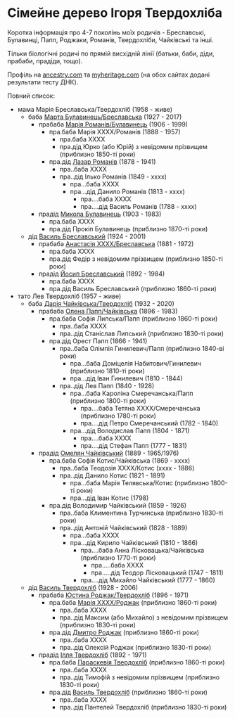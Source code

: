 # Сімейне дерево Ігоря Твердохліба

Коротка інформація про 4-7 поколінь моїх родичів - Бреславські, Булавинці, Папп, Роджаки, Романів, Твердохліби, Чайківські та інші.

Тільки біологічні родичі по прямій висхідній лінії (батьки, баби, діди, прабаби, прадіди, тощо).

Профіль на [ancestry.com](https://www.ancestry.com/profile/0a06b4e4-0006-0000-0000-000000000000) та [myheritage.com](https://www.myheritage.com/site-family-tree-1686074374/tverdokhlib) (на обох сайтах додані результати тесту ДНК).

Повний список:

- мама Марія Бреславська/Твердохліб (1958 - живе)
  - баба [Марта Булавинець/Бреславська](people/Марта%20Булавинець.md) (1927 - 2017)
    - прабаба [Марія Романів/Булавинець](people/Марія%20Романів.md) (1906 - 1999)
      - пра.баба Марія ХХХХ/Романів (1888 - 1957)
        - пра.баба ХХХХ
        - пра.дід Юрко (або Юрій) з невідомим прізвищем (приблизно 1850-ті роки)
      - пра.дід [Лазар Романів](people/Лазар%20Романів.md) (1878 - 1941)
        - пра..баба ХХХХ
        - пра..дід Ілько Романів (1849 - хххх)
          - пра...баба ХХХХ
          - пра...дід Данило Романів (1813 - хххх)
            - пра....баба ХХХХ
            - пра....дід Василь Романів (1788 - хххх)
    - прадід [Микола Булавинець](people/Микола%20Булавинець.md) (1903 - 1983)
      - пра.баба ХХХХ
      - пра.дід Прокіп Булавинець (приблизно 1870-ті роки)
  - дід [Василь Бреславський](people/Василь%20Бреславський.md) (1924 - 2001)
    - прабаба [Анастасія ХХХХ/Бреславська](people/Анастасія%20Бреславська.md) (1881 - 1972)
      - пра.баба ХХХХ
      - пра.дід Федір з невідомим прізвищем (приблизно 1850-ті роки)
    - прадід [Йосип Бреславський](people/Йосип%20Бреславський.md) (1892 - 1984)
      - пра.баба ХХХХ
      - пра.дід Василь Бреславський (приблизно 1860-ті роки)
- тато Лев Твердохліб (1957 - живе)
  - баба [Дарія Чайківська/Твердохліб](people/Дарія%20Чайківська.md) (1932 - 2020)
    - прабаба [Олена Папп/Чайківська](people/Олена%20Папп.md) (1896 - 1983)
      - пра.баба Софія Липська/Папп (приблизно 1860-ті роки)
        - пра..баба ХХХХ
        - пра..дід Станіслав Липський (приблизно 1830-ті роки)
      - пра.дід Орест Папп (1866 - 1941)
        - пра..баба Олімпія Гинилевич/Папп (приблизно 1840-ві роки)
          - пра...баба Доміцелія Набитович/Гинилевич (приблизно 1810-ті роки)
          - пра...дід Іван Гинилевич (1810 - 1844)
        - пра..дід Лев Папп (1840 - 1928)
          - пра...баба Кароліна Смеречанська/Папп (приблизно 1800-ті роки)
            - пра....баба Тетяна ХХХХ/Смеречанська (приблизно 1780-ті роки)
            - пра....дід Петро Смеречанський (1782 - 1840)
          - пра...дід Володислав Папп (1804 - 1871)
            - пра....баба ХХХХ
            - пра....дід Стефан Папп (1777 - 1831)
    - прадід [Омелян Чайківський](people/Омелян%20Чайківський.md) (1889 - 1965/1976)
      - пра.баба Софія Котис/Чайківська (1869 - xxxx)
        - пра..баба Теодозія XXXX/Котис (xxxx - 1886)
        - пра..дід Данило Котис (1821 - 1891)
          - пра...баба Марія Телявська/Котис (приблизно 1800-ті роки)
          - пра...дід Іван Котис (1798)
      - пра.дід Володимир Чайківський (1859 - 1926)
        - пра..баба Климентина Турчинська (приблизно 1830-ті роки)
        - пра..дід Антоній Чайківський (1828 - 1889)
          - пра...баба ХХХХ
          - пра...дід Кирило Чайківський (1810 - 1866)
            - пра....баба Анна Лісковацька/Чайківська (приблизно 1770-ті роки)
              - пра.....баба XXXX
              - пра.....дід Теодор Лісковацький (1747 - 1811)
            - пра....дід Михайло Чайківський (1777 - 1860)
  - дід [Василь Твердохліб](people/Василь%20Твердохліб.md) (1928 - 2006)
    - прабаба [Юстина Роджак/Твердохліб](people/Юстина%20Роджак.md) (1896 - 1971)
      - пра.баба [Марія ХХХХ/Роджак](people/Марія%20Роджак.md) (приблизно 1860-ті роки)
        - пра..баба ХХХХ
        - пра..дід Максим (або Михайло) з невідомим прізвищем (приблизно 1830-ті роки)
      - пра.дід [Дмитро Роджак](people/Дмитро%20Роджак.md) (приблизно 1860-ті роки)
        - пра..баба ХХХХ
        - пра..дід Олексій Роджак (приблизно 1830-ті роки)
    - прадід [Ілля Твердохліб](people/Ілля%20Твердохліб.md) (1892 - 1971)
      - пра.баба [Параскевія Твердохліб](people/Параскевія%20Твердохліб.md) (приблизно 1860-ті роки)
        - пра..баба ХХХХ
        - пра..дід Тимофій з невідомим прізвищем (приблизно 1830-ті роки)
      - пра.дід [Василь Твердохліб](people/Василь%20Твердохліб%20(1860).md) (приблизно 1860-ті роки)
        - пра..баба ХХХХ
        - пра..дід Пантелей Твердохліб (приблизно 1830-ті роки)
